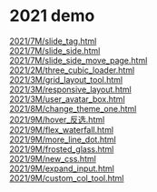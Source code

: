 # 2021 demo

[2021/7M/slide_tag.html](https://www.adba.club/CSS-Inspired-Factory/2021/7M/slide_tag.html) <br/>[2021/7M/slide_side.html](https://www.adba.club/CSS-Inspired-Factory/2021/7M/slide_side.html) <br/>[2021/7M/slide_side_move_page.html](https://www.adba.club/CSS-Inspired-Factory/2021/7M/slide_side_move_page.html) <br/>[2021/2M/three_cubic_loader.html](https://www.adba.club/CSS-Inspired-Factory/2021/2M/three_cubic_loader.html) <br/>[2021/3M/grid_layout_tool.html](https://www.adba.club/CSS-Inspired-Factory/2021/3M/grid_layout_tool.html) <br/>[2021/3M/responsive_layout.html](https://www.adba.club/CSS-Inspired-Factory/2021/3M/responsive_layout.html) <br/>[2021/3M/user_avatar_box.html](https://www.adba.club/CSS-Inspired-Factory/2021/3M/user_avatar_box.html) <br/>
[2021/8M/change_theme_one.html](https://www.adba.club/CSS-Inspired-Factory/2021/8M/change_theme_one.html) <br/>[2021/9M/hover_反选.html](https://www.adba.club/CSS-Inspired-Factory/2021/9M/hover_反选.html) <br/>[2021/9M/flex_waterfall.html](https://www.adba.club/CSS-Inspired-Factory/2021/9M/flex_waterfall.html) <br/>[2021/9M/more_line_dot.html](https://www.adba.club/CSS-Inspired-Factory/2021/9M/more_line_dot.html) <br/>[2021/9M/frosted_glass.html](https://www.adba.club/CSS-Inspired-Factory/2021/9M/frosted_glass.html) <br/>[2021/9M/new_css.html](https://www.adba.club/CSS-Inspired-Factory/2021/9M/new_css.html) <br/>[2021/9M/expand_input.html](https://www.adba.club/CSS-Inspired-Factory/2021/9M/expand_input.html) <br/>[2021/9M/custom_col_tool.html](https://www.adba.club/CSS-Inspired-Factory/2021/9M/custom_col_tool.html) <br/>